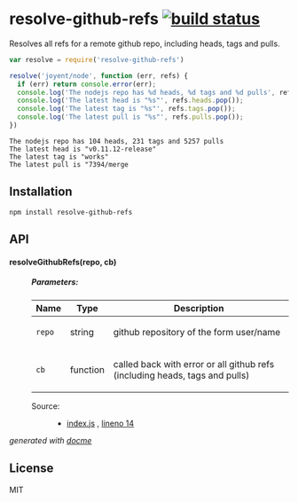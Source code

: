 # resolve-github-refs [![build status](https://secure.travis-ci.org/thlorenz/resolve-github-refs.png)](http://travis-ci.org/thlorenz/resolve-github-refs)

Resolves all refs for a remote github repo, including heads, tags and pulls.

```js
var resolve = require('resolve-github-refs')

resolve('joyent/node', function (err, refs) {
  if (err) return console.error(err);
  console.log('The nodejs repo has %d heads, %d tags and %d pulls', refs.heads.length, refs.tags.length, refs.pulls.length);
  console.log('The latest head is "%s"', refs.heads.pop());
  console.log('The latest tag is "%s"', refs.tags.pop());
  console.log('The latest pull is "%s"', refs.pulls.pop());
})
```

```
The nodejs repo has 104 heads, 231 tags and 5257 pulls
The latest head is "v0.11.12-release"
The latest tag is "works"
The latest pull is "7394/merge
```

## Installation

    npm install resolve-github-refs

## API

<!-- START docme generated API please keep comment here to allow auto update -->
<!-- DON'T EDIT THIS SECTION, INSTEAD RE-RUN docme TO UPDATE -->

<div>
<div class="jsdoc-githubify">
<section>
<article>
<div class="container-overview">
<dl class="details">
</dl>
</div>
<dl>
<dt>
<h4 class="name" id="resolveGithubRefs"><span class="type-signature"></span>resolveGithubRefs<span class="signature">(repo, cb)</span><span class="type-signature"></span></h4>
</dt>
<dd>
<h5>Parameters:</h5>
<table class="params">
<thead>
<tr>
<th>Name</th>
<th>Type</th>
<th class="last">Description</th>
</tr>
</thead>
<tbody>
<tr>
<td class="name"><code>repo</code></td>
<td class="type">
<span class="param-type">string</span>
</td>
<td class="description last"><p>github repository of the form user/name</p></td>
</tr>
<tr>
<td class="name"><code>cb</code></td>
<td class="type">
<span class="param-type">function</span>
</td>
<td class="description last"><p>called back with error or all github refs (including heads, tags and pulls)</p></td>
</tr>
</tbody>
</table>
<dl class="details">
<dt class="tag-source">Source:</dt>
<dd class="tag-source"><ul class="dummy">
<li>
<a href="https://github.com/thlorenz/resolve-github-refs/blob/master/index.js">index.js</a>
<span>, </span>
<a href="https://github.com/thlorenz/resolve-github-refs/blob/master/index.js#L14">lineno 14</a>
</li>
</ul></dd>
</dl>
</dd>
</dl>
</article>
</section>
</div>

*generated with [docme](https://github.com/thlorenz/docme)*
</div>
<!-- END docme generated API please keep comment here to allow auto update -->

## License

MIT
